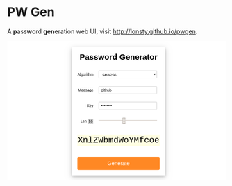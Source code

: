 # PW Gen

A **p**ass**w**ord **gen**eration web UI, visit http://lonsty.github.io/pwgen.

![](src/pwgen.png)